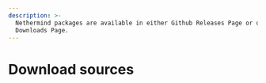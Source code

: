 ```yaml
---
description: >-
  Nethermind packages are available in either Github Releases Page or our
  Downloads Page.
---
```


# Download sources



